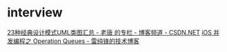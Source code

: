 # interview

[23种经典设计模式UML类图汇总 - 老唐 的专栏 - 博客频道 - CSDN.NET](https://blog.csdn.net/sfdev/article/details/2845488)
[iOS 并发编程之 Operation Queues - 雷纯锋的技术博客](http://leichunfeng.com/blog/2015/07/29/ios-concurrency-programming-operation-queues/)
